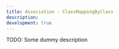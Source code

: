 ```yaml
---
title: Association - ClassMappingByClass
description:
development: true
---
```


TODO: Some dummy description